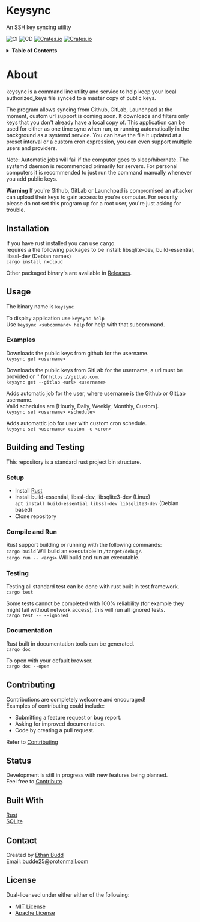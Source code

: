 <!-- Title -->
# Keysync

<!-- Subtitle -->
An SSH key syncing utility

<!-- Shields -->
![CI](https://github.com/budde25/ssh-key-sync/workflows/CI/badge.svg)
![CD](https://github.com/budde25/ssh-key-sync/workflows/CD/badge.svg)
[![Crates.io](https://img.shields.io/crates/v/keysync)](https://crates.io/crates/keysync)
[![Crates.io](https://img.shields.io/crates/d/keysync)](https://crates.io/crates/keysync)

<!-- Table of Contents -->
<details>
  <summary><strong>Table of Contents</strong></summary>
  <ol>
    <li><a href="#about">About</a></li>
    <li><a href="#installation">Installation</a></li>
    <li>
      <a href="#usage">Usage</a>
      <ul>
        <li><a href="#examples">Examples</a></li>
      </ul>
    </li>
    <li>
      <a href="#building-and-testing">Building and Testing</a>
        <ul>
          <li><a href="#setup">Setup</a></li>
          <li><a href="#compile-and-run">Compile and Run</a></li>
          <li><a href="#testing">Testing</a></li>
          <li><a href="#documentation">Documentation</a></li>
        </ul>
    </li>
    <li><a href="#contributing">Contributing</a></li>
    <li><a href="#status">Status</a></li>
    <li><a href="#built-with">Built With</a></li>
    <li><a href="#contact">Contact</a></li>
    <li><a href="#license">License</a></li>
  </ol>
</details>

<!-- Image/GIF -->

<!-- Info -->
# About

keysync is a command line utility and service to help keep your local authorized_keys file synced to a master copy of public keys.  

The program allows syncing from Github, GitLab, Launchpad at the moment, custom url support is coming soon. It downloads and filters only keys that you don't already have a local copy of. This application can be used for either as one time sync when run, or running automatically in the background as a systemd service. You can have the file it updated at a preset interval or a custom cron expression, you can even support multiple users and providers.  

Note: Automatic jobs will fail if the computer goes to sleep/hibernate. The systemd daemon is recommended primarily for servers. For personal computers it is recommended to just run the command manually whenever you add public keys.

**Warning** If you're Github, GitLab or Launchpad is compromised an attacker can upload their keys to gain access to you're computer. For security please do not set this program up for a root user, you're just asking for trouble.

<!-- Installation -->
## Installation

If you have rust installed you can use cargo.  
requires a the following packages to be install:
libsqlite-dev, build-essential, libssl-dev (Debian names)  
`cargo install nxcloud`  
  
Other packaged binary's are available in [Releases](https://github.com/budde25/keysync/releases).  

<!-- Usage -->
## Usage

The binary name is `keysync`  

To display application use `keysync help`  
Use `keysync <subcommand> help` for help with that subcommand.  

<!-- Examples -->
### Examples

Downloads the public keys from github for the username.  
`keysync get <username>`  

Downloads the public keys from GitLab for the username, a url must be provided or '' for `https://gitlab.com`.  
`keysync get --gitlab <url> <username>`  

Adds automatic job for the user, where username is the Github or GitLab username.  
Valid schedules are [Hourly, Daily, Weekly, Monthly, Custom].  
`keysync set <username> <schedule>`  

 Adds automattic job for user with custom cron schedule.  
`keysync set <username> custom -c <cron>`  

<!-- Building and Testing -->
## Building and Testing

This repository is a standard rust project bin structure.  

<!-- Setup -->
### Setup

* Install [Rust](https://www.rust-lang.org/tools/install)  
* Install build-essential, libssl-dev, libsqlite3-dev  (Linux) <br> `apt install build-essential libssl-dev libsqlite3-dev` (Debian based)
* Clone repository

<!-- Compile and Run -->
### Compile and Run

Rust support building or running with the following commands:  
`cargo build` Will build an executable in `/target/debug/`.  
`cargo run -- <args>` Will build and run an executable.  

<!-- Testing -->
### Testing

Testing all standard test can be done with rust built in test framework.  
`cargo test`

Some tests cannot be completed with 100% reliability (for example they might fail without network access), this will run all ignored tests.  
`cargo test -- --ignored`

<!-- Docs -->
### Documentation

Rust built in documentation tools can be generated.  
`cargo doc`

To open with your default browser.  
`cargo doc --open`

<!-- Contributing -->
## Contributing

Contributions are completely welcome and encouraged!  
Examples of contributing could include:  

* Submitting a feature request or bug report.  
* Asking for improved documentation.  
* Code by creating a pull request.  

Refer to [Contributing](CONTRIBUTING.md)

<!-- Development Status -->
## Status

Development is still in progress with new features being planned.  
Feel free to [Contribute](#Contributing).

<!-- Technologies -->
## Built With

[Rust](https://www.rust-lang.org/)  
[SQLite](https://sqlite.org/index.html)  

<!-- Contact Info -->
## Contact

Created by [Ethan Budd](https://github.com/budde25)  
Email: [budde25@protonmail.com](mailto:budde25@protonmail.com)  

<!-- License -->
## License

Dual-licensed under either either of the following:

* [MIT License](LICENSE-MIT)
* [Apache License](LICENSE-APACHE)  
